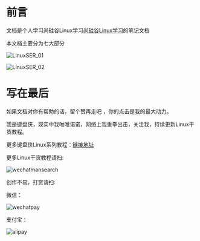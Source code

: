 # 前言

文档是个人学习尚硅谷Linux学习[尚硅谷Linux学习](https://shimo.im/docs/pQjP3JhCchCQPy3J/read)的笔记文档

本文档主要分为七大部分

![LinuxSER_01](https://ylighgh.gitee.io/blogparkcdn/images/LinuxSER_01.png)

![LinuxSER_02](https://ylighgh.gitee.io/blogparkcdn/images/LinuxSER_02.png)

# 写在最后

如果文档对你有帮助的话，留个赞再走吧 ，你的点击是我的最大动力。

我是键盘侠，现实中我唯唯诺诺，网络上我重拳出击，关注我，持续更新Linux干货教程。

更多键盘侠Linux系列教程：[链接地址](https://www.cnblogs.com/MrKeyboard/category/1786086.html)

更多Linux干货教程请扫:

![wechatmansearch](https://ylighgh.gitee.io/blogparkcdn/images/wechatmansearch.jpg)

创作不易，打赏请扫:

微信：

![wechatpay](https://ylighgh.gitee.io/blogparkcdn/images/wechatpay.png)

支付宝：

![alipay](https://ylighgh.gitee.io/blogparkcdn/images/alipay.png)